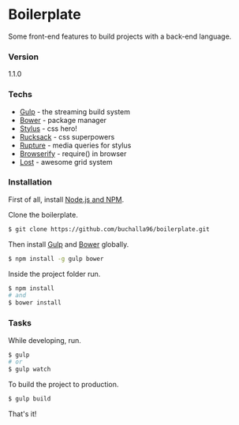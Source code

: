 # Boilerplate

Some front-end features to build projects with a back-end language.

### Version
1.1.0

### Techs

* [Gulp] - the streaming build system
* [Bower] - package manager
* [Stylus] - css hero!
* [Rucksack] - css superpowers
* [Rupture] - media queries for stylus
* [Browserify] - require() in browser
* [Lost] - awesome grid system

### Installation

First of all, install [Node.js and NPM].

Clone the boilerplate.
```sh
$ git clone https://github.com/buchalla96/boilerplate.git
```
Then install [Gulp] and [Bower] globally.

```sh
$ npm install -g gulp bower
```
Inside the project folder run.
```sh
$ npm install
# and
$ bower install
```

### Tasks

While developing, run.
```sh
$ gulp
# or
$ gulp watch
```

To build the project to production.
```sh
$ gulp build
```


That's it!

   [Gulp]: <http://gulpjs.com>
   [Bower]: <http://bower.io/>
   [Stylus]: <http://stylus-lang.com/>
   [Rucksack]: <https://simplaio.github.io/rucksack/>
   [Rupture]: <http://jenius.github.io/rupture/>
   [Browserify]: <http://browserify.org/>
   [Lost]: <http://peterramsing.github.io/lost/>
   [Node.js and NPM]: <https://nodejs.org/>

